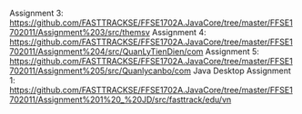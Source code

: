 Assignment 3: https://github.com/FASTTRACKSE/FFSE1702A.JavaCore/tree/master/FFSE1702011/Assignment%203/src/themsv
Assignment 4: https://github.com/FASTTRACKSE/FFSE1702A.JavaCore/tree/master/FFSE1702011/Assignment%204/src/QuanLyTienDien/com
Assignment 5: https://github.com/FASTTRACKSE/FFSE1702A.JavaCore/tree/master/FFSE1702011/Assignment%205/src/Quanlycanbo/com
Java Desktop Assignment 1: https://github.com/FASTTRACKSE/FFSE1702A.JavaCore/tree/master/FFSE1702011/Assignment%201%20_%20JD/src/fasttrack/edu/vn
